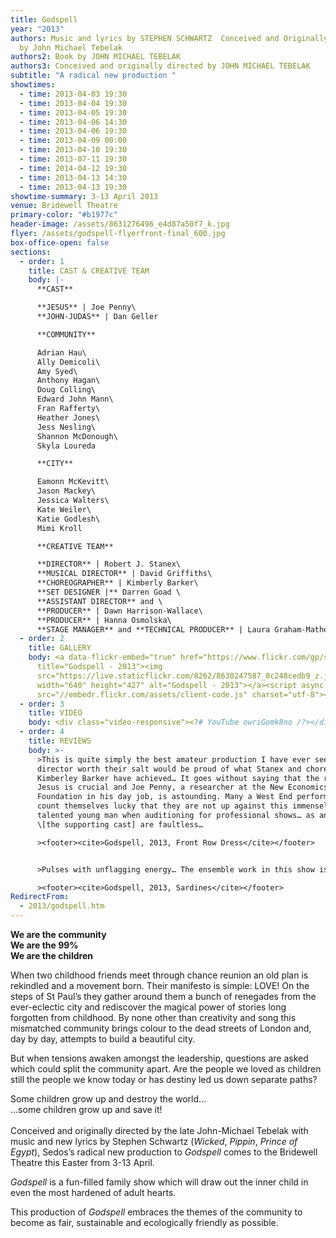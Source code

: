 ```yaml
---
title: Godspell
year: "2013"
authors: Music and lyrics by STEPHEN SCHWARTZ  Conceived and Originally Directed
  by John Michael Tebelak
authors2: Book by JOHN MICHAEL TEBELAK
authors3: Conceived and originally directed by JOHN MICHAEL TEBELAK
subtitle: "A radical new production "
showtimes:
  - time: 2013-04-03 19:30
  - time: 2013-04-04 19:30
  - time: 2013-04-05 19:30
  - time: 2013-04-06 14:30
  - time: 2013-04-06 19:30
  - time: 2013-04-09 00:00
  - time: 2013-04-10 19:30
  - time: 2013-07-11 19:30
  - time: 2014-04-12 19:30
  - time: 2013-04-13 14:30
  - time: 2013-04-13 19:30
showtime-summary: 3-13 April 2013
venue: Bridewell Theatre
primary-color: "#b1977c"
header-image: /assets/8631276496_e4d87a50f7_k.jpg
flyer: /assets/godspell-flyerfront-final_600.jpg
box-office-open: false
sections:
  - order: 1
    title: CAST & CREATIVE TEAM
    body: |-
      **CAST**

      **JESUS** | Joe Penny\
      **JOHN-JUDAS** | Dan Geller

      **COMMUNITY**

      Adrian Hau\
      Ally Demicoli\
      Amy Syed\
      Anthony Hagan\
      Doug Colling\
      Edward John Mann\
      Fran Rafferty\
      Heather Jones\
      Jess Nesling\
      Shannon McDonough\
      Skyla Loureda

      **CITY**

      Eamonn McKevitt\
      Jason Mackey\
      Jessica Walters\
      Kate Weiler\
      Katie Godlesh\
      Mimi Kroll

      **CREATIVE TEAM**

      **DIRECTOR** | Robert J. Stanex\
      **MUSICAL DIRECTOR** | David Griffiths\
      **CHOREOGRAPHER** | Kimberly Barker\
      **SET DESIGNER |** Darren Goad \
      **ASSISTANT DIRECTOR** and \
      **PRODUCER** | Dawn Harrison-Wallace\
      **PRODUCER** | Hanna Osmolska\
      **STAGE MANAGER** and **TECHNICAL PRODUCER** | Laura Graham-Matheson
  - order: 2
    title: GALLERY
    body: <a data-flickr-embed="true" href="https://www.flickr.com/gp/sedos/38xWRe"
      title="Godspell - 2013"><img
      src="https://live.staticflickr.com/8262/8630247587_0c248cedb9_z.jpg"
      width="640" height="427" alt="Godspell - 2013"></a><script async
      src="//embedr.flickr.com/assets/client-code.js" charset="utf-8"></script>
  - order: 3
    title: VIDEO
    body: <div class="video-responsive"><?# YouTube owriGomk8no /?></div>
  - order: 4
    title: REVIEWS
    body: >-
      >This is quite simply the best amateur production I have ever seen… Any
      director worth their salt would be proud of what Stanex and choreographer
      Kimberley Barker have achieved… It goes without saying that the role of
      Jesus is crucial and Joe Penny, a researcher at the New Economics
      Foundation in his day job, is astounding. Many a West End performer should
      count themselves lucky that they are not up against this immensely
      talented young man when auditioning for professional shows… as an ensemble
      \[the supporting cast] are faultless…

      ><footer><cite>Godspell, 2013, Front Row Dress</cite></footer>


      >Pulses with unflagging energy… The ensemble work in this show is outstanding. The cast takes ownership of the whole playing area and often the auditorium as well as the side entrances… The slickly professional movement work is a great credit to choreographer Kimberly Barker and really shows how a company of the calibre of Sedos can seriously blur the difference between professional and amateur work.

      ><footer><cite>Godspell, 2013, Sardines</cite></footer>
RedirectFrom:
  - 2013/godspell.htm
---
```

**We are the community**\
**We are the 99%**\
**We are the children**

When two childhood friends meet through chance reunion an old plan is rekindled and a movement born. Their manifesto is simple: LOVE! On the steps of St Paul’s they gather around them a bunch of renegades from the ever-eclectic city and rediscover the magical power of stories long forgotten from childhood. By none other than creativity and song this mismatched community brings colour to the dead streets of London and, day by day, attempts to build a beautiful city.

But when tensions awaken amongst the leadership, questions are asked which could split the community apart. Are the people we loved as children still the people we know today or has destiny led us down separate paths?

Some children grow up and destroy the world…\
…some children grow up and save it!\
\
Conceived and originally directed by the late John-Michael Tebelak with music and new lyrics by Stephen Schwartz (*Wicked*, *Pippin*, *Prince of Egypt*), Sedos’s radical new production to *Godspell* comes to the Bridewell Theatre this Easter from 3-13 April.

*Godspell* is a fun-filled family show which will draw out the inner child in even the most hardened of adult hearts.

This production of *Godspell* embraces the themes of the community to become as fair, sustainable and ecologically friendly as possible.